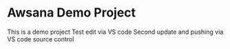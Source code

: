 # Awsana Demo Project

This is a demo project
Test edit via VS code
Second update and pushing via VS code source control
